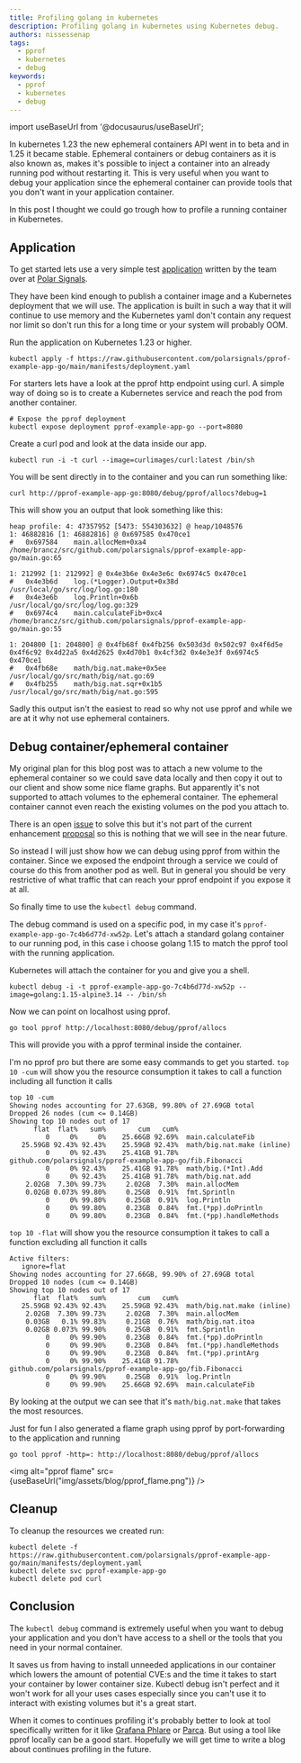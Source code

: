 ```yaml
---
title: Profiling golang in kubernetes
description: Profiling golang in kubernetes using Kubernetes debug.
authors: nissessenap
tags:
  - pprof
  - kubernetes
  - debug
keywords:
  - pprof
  - kubernetes
  - debug
---
```


import useBaseUrl from '@docusaurus/useBaseUrl';

In kubernetes 1.23 the new ephemeral containers API went in to beta and in 1.25 it became stable.
Ephemeral containers or debug containers as it is also known as, makes it's possible to inject a container into an already running pod without restarting it.
This is very useful when you want to debug your application since the ephemeral container can provide tools that you don't want in your application container.

In this post I thought we could go trough how to profile a running container in Kubernetes.

<!-- truncate -->

## Application

To get started lets use a very simple test [application](https://github.com/polarsignals/pprof-example-app-go) written by the team over at [Polar Signals](https://www.polarsignals.com/).

They have been kind enough to publish a container image and a Kubernetes deployment that we will use.
The application is built in such a way that it will continue to use memory and the Kubernetes yaml don't contain any request nor limit so don't run this for a long time or your system will probably OOM.

Run the application on Kubernetes 1.23 or higher.

```shell
kubectl apply -f https://raw.githubusercontent.com/polarsignals/pprof-example-app-go/main/manifests/deployment.yaml
```

For starters lets have a look at the pprof http endpoint using curl.
A simple way of doing so is to create a Kubernetes service and reach the pod from another container.

```shell
# Expose the pprof deployment
kubectl expose deployment pprof-example-app-go --port=8080
```

Create a curl pod and look at the data inside our app.

```shell
kubectl run -i -t curl --image=curlimages/curl:latest /bin/sh
```

You will be sent directly in to the container and you can run something like:

```shell
curl http://pprof-example-app-go:8080/debug/pprof/allocs?debug=1
```

This will show you an output that look something like this:

```shell
heap profile: 4: 47357952 [5473: 554303632] @ heap/1048576
1: 46882816 [1: 46882816] @ 0x697585 0x470ce1
#	0x697584	main.allocMem+0xa4	/home/brancz/src/github.com/polarsignals/pprof-example-app-go/main.go:65

1: 212992 [1: 212992] @ 0x4e3b6e 0x4e3e6c 0x6974c5 0x470ce1
#	0x4e3b6d	log.(*Logger).Output+0x38d	/usr/local/go/src/log/log.go:180
#	0x4e3e6b	log.Println+0x6b		/usr/local/go/src/log/log.go:329
#	0x6974c4	main.calculateFib+0xc4		/home/brancz/src/github.com/polarsignals/pprof-example-app-go/main.go:55

1: 204800 [1: 204800] @ 0x4fb68f 0x4fb256 0x503d3d 0x502c97 0x4f6d5e 0x4f6c92 0x4d22a5 0x4d2625 0x4d70b1 0x4cf3d2 0x4e3e3f 0x6974c5 0x470ce1
#	0x4fb68e	math/big.nat.make+0x5ee		/usr/local/go/src/math/big/nat.go:69
#	0x4fb255	math/big.nat.sqr+0x1b5		/usr/local/go/src/math/big/nat.go:595
```

Sadly this output isn't the easiest to read so why not use pprof and while we are at it why not use ephemeral containers.

## Debug container/ephemeral container

My original plan for this blog post was to attach a new volume to the ephemeral container so we could save data locally and then copy it out to our client and show some nice flame graphs. But apparently it's not supported to attach volumes to the ephemeral container.
The ephemeral container cannot even reach the existing volumes on the pod you attach to.

There is an open [issue](https://github.com/kubernetes/kubectl/issues/1071) to solve this but it's not part of the current enhancement [proposal](https://github.com/kubernetes/enhancements/issues/1441) so this is nothing that we will see in the near future.

So instead I will just show how we can debug using pprof from within the container.
Since we exposed the endpoint through a service we could of course do this from another pod as well.
But in general you should be very restrictive of what traffic that can reach your pprof endpoint if you expose it at all.

So finally time to use the `kubectl debug` command.

The debug command is used on a specific pod, in my case it's `pprof-example-app-go-7c4b6d77d-xw52p`.
Let's attach a standard golang container to our running pod, in this case i choose golang 1.15 to match the pprof tool with the running application.

Kubernetes will attach the container for you and give you a shell.

```shell
kubectl debug -i -t pprof-example-app-go-7c4b6d77d-xw52p --image=golang:1.15-alpine3.14 -- /bin/sh
```

Now we can point on localhost using pprof.

```shell
go tool pprof http://localhost:8080/debug/pprof/allocs
```

This will provide you with a pprof terminal inside the container.

I'm no pprof pro but there are some easy commands to get you started.
`top 10 -cum` will show you the resource consumption it takes to call a function including all function it calls

```pprof
top 10 -cum
Showing nodes accounting for 27.63GB, 99.80% of 27.69GB total
Dropped 26 nodes (cum <= 0.14GB)
Showing top 10 nodes out of 17
      flat  flat%   sum%        cum   cum%
         0     0%     0%    25.66GB 92.69%  main.calculateFib
   25.59GB 92.43% 92.43%    25.59GB 92.43%  math/big.nat.make (inline)
         0     0% 92.43%    25.41GB 91.78%  github.com/polarsignals/pprof-example-app-go/fib.Fibonacci
         0     0% 92.43%    25.41GB 91.78%  math/big.(*Int).Add
         0     0% 92.43%    25.41GB 91.78%  math/big.nat.add
    2.02GB  7.30% 99.73%     2.02GB  7.30%  main.allocMem
    0.02GB 0.073% 99.80%     0.25GB  0.91%  fmt.Sprintln
         0     0% 99.80%     0.25GB  0.91%  log.Println
         0     0% 99.80%     0.23GB  0.84%  fmt.(*pp).doPrintln
         0     0% 99.80%     0.23GB  0.84%  fmt.(*pp).handleMethods
```

`top 10 -flat` will show you the resource consumption it takes to call a function excluding all function it calls

```pprof
Active filters:
   ignore=flat
Showing nodes accounting for 27.66GB, 99.90% of 27.69GB total
Dropped 10 nodes (cum <= 0.14GB)
Showing top 10 nodes out of 17
      flat  flat%   sum%        cum   cum%
   25.59GB 92.43% 92.43%    25.59GB 92.43%  math/big.nat.make (inline)
    2.02GB  7.30% 99.73%     2.02GB  7.30%  main.allocMem
    0.03GB   0.1% 99.83%     0.21GB  0.76%  math/big.nat.itoa
    0.02GB 0.073% 99.90%     0.25GB  0.91%  fmt.Sprintln
         0     0% 99.90%     0.23GB  0.84%  fmt.(*pp).doPrintln
         0     0% 99.90%     0.23GB  0.84%  fmt.(*pp).handleMethods
         0     0% 99.90%     0.23GB  0.84%  fmt.(*pp).printArg
         0     0% 99.90%    25.41GB 91.78%  github.com/polarsignals/pprof-example-app-go/fib.Fibonacci
         0     0% 99.90%     0.25GB  0.91%  log.Println
         0     0% 99.90%    25.66GB 92.69%  main.calculateFib
```

By looking at the output we can see that it's `math/big.nat.make` that takes the most resources.

Just for fun I also generated a flame graph using pprof by port-forwarding to the application and running

```shell
go tool pprof -http=: http://localhost:8080/debug/pprof/allocs
```

<img alt="pprof flame" src={useBaseUrl("img/assets/blog/pprof_flame.png")} />

## Cleanup

To cleanup the resources we created run:

```shell
kubectl delete -f https://raw.githubusercontent.com/polarsignals/pprof-example-app-go/main/manifests/deployment.yaml
kubectl delete svc pprof-example-app-go
kubectl delete pod curl
```

## Conclusion

The `kubectl debug` command is extremely useful when you want to debug your application and you
don't have access to a shell or the tools that you need in your normal container.

It saves us from having to install unneeded applications in our container which lowers the amount of potential CVE:s and the time it takes to start your container by lower container size.
Kubectl debug isn't perfect and it won't work for all your uses cases especially since you can't use it to interact with existing volumes but it's a great start.

When it comes to continues profiling it's probably better to look at tool specifically written for it like [Grafana Phlare](https://grafana.com/oss/phlare/) or [Parca](https://www.parca.dev/docs/overview).
But using a tool like pprof locally can be a good start. Hopefully we will get time to write a blog about continues profiling in the future.
